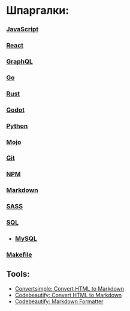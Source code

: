 # Шпаргалки:

### [JavaScript](javascript)

### [React](react)

### [GraphQL](graphql)

### [Go](go)

### [Rust](rust)

### [Godot](godot)

### [Python](python)

### [Mojo](mojo)

### [Git](git)

### [NPM](npm)

### [Markdown](markdown)

### [SASS](sass)

### [SQL](sql)

- ### [MySQL](mysql)

### [Makefile](makefile)

## Tools:

- [Convertsimple: Convert HTML to Markdown](https://www.convertsimple.com/convert-html-to-markdown)
- [Codebeautify: Convert HTML to Markdown](https://codebeautify.org/html-to-markdown)
- [Codebeautify: Markdown Formatter](https://codebeautify.org/markdown-formatter)